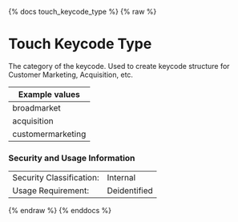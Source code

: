 {% docs touch_keycode_type %}
{% raw %}

# Touch Keycode Type

The category of the keycode. Used to create keycode structure for Customer Marketing, Acquisition, etc.

| Example values    |
|-------------------|
| broadmarket  |
| acquisition  |
| customermarketing  |

### Security and Usage Information
|    |    |
|---|---|
|Security Classification:| Internal |
|Usage Requirement:| Deidentified |

{% endraw %}
{% enddocs %}